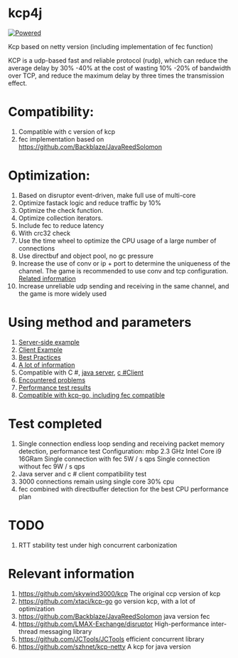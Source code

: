 # kcp4j

[![Powered][2]][1]

Kcp based on netty version (including implementation of fec function)

KCP is a udp-based fast and reliable protocol (rudp), which can reduce the average delay by 30% -40% at the cost of wasting 10% -20% of bandwidth over TCP, and reduce the maximum delay by three times the transmission effect.

[1]: https://github.com/skywind3000/kcp
[2]: http://skywind3000.github.io/word/images/kcp.svg


# Compatibility:

1. Compatible with c version of kcp
1. fec implementation based on https://github.com/Backblaze/JavaReedSolomon

# Optimization:

1. Based on disruptor event-driven, make full use of multi-core
1. Optimize fastack logic and reduce traffic by 10%
1. Optimize the check function.
1. Optimize collection iterators.
1. Include fec to reduce latency
1. With crc32 check
1. Use the time wheel to optimize the CPU usage of a large number of connections
1. Use directbuf and object pool, no gc pressure
1. Increase the use of conv or ip + port to determine the uniqueness of the channel. The game is recommended to use conv and tcp configuration. [Related information](https://github.com/skywind3000/kcp/wiki/Cooperate-With-Tcp-Server)
1. Increase unreliable udp sending and receiving in the same channel, and the game is more widely used

# Using method and parameters

1. [Server-side example](https://github.com/l42111996/java-Kcp/blob/master/kcp-netty/src/main/java/test/KcpRttExampleServer.java)
1. [Client Example](https://github.com/l42111996/java-Kcp/blob/master/kcp-netty/src/main/java/test/KcpRttExampleClient.java)
1. [Best Practices](https://github.com/skywind3000/kcp/wiki/KCP-Best-Practice)
1. [A lot of information](https://github.com/skywind3000/kcp)
1. Compatible with C #, [java server](https://github.com/l42111996/java-Kcp/blob/master/kcp-netty/src/main/java/test/Kcp4sharpExampleServer.java), [c #Client](https://github.com/l42111996/kcp4sharp/blob/master/kcp4sharp/TestKcp.cs)
1. [Encountered problems](https://github.com/l42111996/java-Kcp/blob/master/QA.md)
1. [Performance test results](https://github.com/l42111996/java-Kcp/blob/master/Benchmark.md)
1. [Compatible with kcp-go, including fec compatible](https://github.com/l42111996/java-Kcp/blob/master/kcp-netty/src/main/java/test/Kcp4GoExampleClient.java)

# Test completed

1. Single connection endless loop sending and receiving packet memory detection, performance test
Configuration: mbp 2.3 GHz Intel Core i9 16GRam
Single connection with fec 5W / s qps
Single connection without fec 9W / s qps
1. Java server and c # client compatibility test
1. 3000 connections remain using single core 30% cpu
1. fec combined with directbuffer detection for the best CPU performance plan

# TODO

1. RTT stability test under high concurrent carbonization

# Relevant information

1. https://github.com/skywind3000/kcp The original ccp version of kcp
1. https://github.com/xtaci/kcp-go go version kcp, with a lot of optimization
1. https://github.com/Backblaze/JavaReedSolomon java version fec
1. https://github.com/LMAX-Exchange/disruptor High-performance inter-thread messaging library
1. https://github.com/JCTools/JCTools efficient concurrent library
1. https://github.com/szhnet/kcp-netty A kcp for java version
